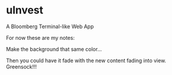 # uInvest
A Bloomberg Terminal-like Web App

For now these are my notes:

Make the background that same color…

Then you could have it fade with the new content fading into view.  Greensock!!!